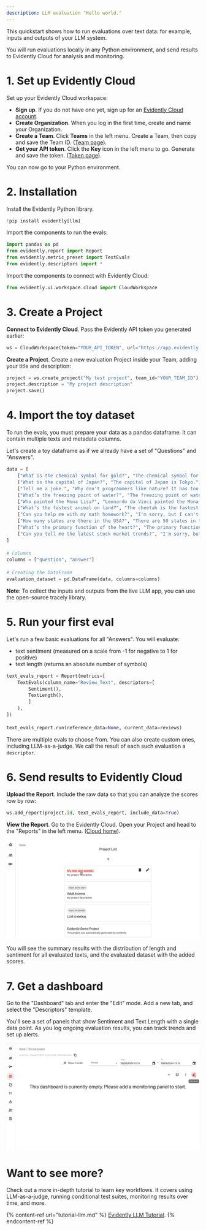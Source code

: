 ```yaml
---
description: LLM evaluation "Hello world." 
---
```


This quickstart shows how to run evaluations over text data: for example, inputs and outputs of your LLM system. 

You will run evaluations locally in any Python environment, and send results to Evidently Cloud for analysis and monitoring.


# 1. Set up Evidently Cloud 

Set up your Evidently Cloud workspace:
* **Sign up**. If you do not have one yet, sign up for an [Evidently Cloud account](https://app.evidently.cloud/signup).
* **Create Organization**. When you log in the first time, create and name your Organization.
* **Create a Team**. Click **Teams** in the left menu. Create a Team, then copy and save the Team ID. ([Team page](https://app.evidently.cloud/teams)).
* **Get your API token**. Click the **Key** icon in the left menu to go. Generate and save the token. ([Token page](https://app.evidently.cloud/token)).

You can now go to your Python environment.

# 2. Installation

Install the Evidently Python library. 

```python
!pip install evidently[llm]
```

Import the components to run the evals:

```python
import pandas as pd
from evidently.report import Report
from evidently.metric_preset import TextEvals
from evidently.descriptors import *
```

Import the components to connect with Evidently Cloud:

```python
from evidently.ui.workspace.cloud import CloudWorkspace
```

# 3. Create a Project

**Connect to Evidently Cloud**. Pass the Evidently API token you generated earlier: 

```python
ws = CloudWorkspace(token="YOUR_API_TOKEN", url="https://app.evidently.cloud")
```

**Create a Project**. Create a new evaluation Project inside your Team, adding your title and description:

```python
project = ws.create_project("My test project", team_id="YOUR_TEAM_ID")
project.description = "My project description"
project.save()
```

# 4. Import the toy dataset 

To run the evals, you must prepare your data as a pandas dataframe. It can contain multiple texts and metadata columns.

Let's create a toy dataframe as if we already have a set of "Questions" and "Answers".

```python
data = [
    ["What is the chemical symbol for gold?", "The chemical symbol for gold is Au."],
    ["What is the capital of Japan?", "The capital of Japan is Tokyo."],
    ["Tell me a joke.", "Why don't programmers like nature? It has too many bugs!"],
    ["What’s the freezing point of water?", "The freezing point of water is 0 degrees Celsius (32 degrees Fahrenheit)."],
    ["Who painted the Mona Lisa?", "Leonardo da Vinci painted the Mona Lisa."],
    ["What’s the fastest animal on land?", "The cheetah is the fastest land animal, capable of running up to 75 miles per hour."],
    ["Can you help me with my math homework?", "I'm sorry, but I can't assist with homework. You might want to consult your teacher for help."],
    ["How many states are there in the USA?", "There are 50 states in the USA."],
    ["What’s the primary function of the heart?", "The primary function of the heart is to pump blood throughout the body."],
    ["Can you tell me the latest stock market trends?", "I'm sorry, but I can't provide real-time stock market trends. You might want to check a financial news website or consult a financial advisor."]
]

# Columns
columns = ["question", "answer"]

# Creating the DataFrame
evaluation_dataset = pd.DataFrame(data, columns=columns)

```
**Note**: To collect the inputs and outputs from the live LLM app, you can use the open-source tracely library.

# 5. Run your first eval

Let's run a few basic evaluations for all "Answers". You will evaluate: 
* text sentiment (measured on a scale from -1 for negative to 1 for positive)
* text length (returns an absolute number of symbols)

```python
text_evals_report = Report(metrics=[
    TextEvals(column_name="Review_Text", descriptors=[
        Sentiment(),
        TextLength(),
        ]
    ),
])

text_evals_report.run(reference_data=None, current_data=reviews)
```

There are multiple evals to choose from. You can also create custom ones, including LLM-as-a-judge. We call the result of each such evaluation a `descriptor`. 

# 6. Send results to Evidently Cloud 

**Upload the Report**. Include the raw data so that you can analyze the scores row by row: 

```python
ws.add_report(project.id, text_evals_report, include_data=True)
```

**View the Report**. Go to the Evidently Cloud. Open your Project and head to the "Reports" in the left menu. ([Cloud home](https://app.evidently.cloud/)).

![](../.gitbook/assets/cloud/toy_text_report_preview.gif)

You will see the summary results with the distribution of length and sentiment for all evaluated texts, and the evaluated dataset with the added scores.

# 7. Get a dashboard 

Go to the "Dashboard" tab and enter the "Edit" mode. Add a new tab, and select the "Descriptors" template.

You'll see a set of panels that show Sentiment and Text Length with a single data point. As you log ongoing evaluation results, you can track trends and set up alerts. 

![](../.gitbook/assets/cloud/add_descriptor_tab.gif)

# Want to see more?

Check out a more in-depth tutorial to learn key workflows. It covers using LLM-as-a-judge, running conditional test suites, monitoring results over time, and more.

{% content-ref url="tutorial-llm.md" %}
[Evidently LLM Tutorial](tutorial-llm.md). 
{% endcontent-ref %}

